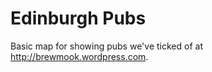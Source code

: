 Edinburgh Pubs
==============

Basic map for showing pubs we've ticked of at http://brewmook.wordpress.com.